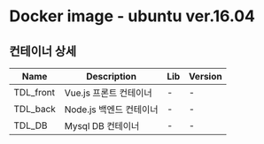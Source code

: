 Docker image - ubuntu ver.16.04
=================================

컨테이너 상세
-------------
|Name|Description|Lib|Version|
|---------|---------------------|------|------|
|TDL_front|Vue.js 프론트 컨테이너|-|-|
|TDL_back|Node.js 백엔드 컨테이너|-|-|
|TDL_DB|Mysql DB 컨테이너|-|-|
